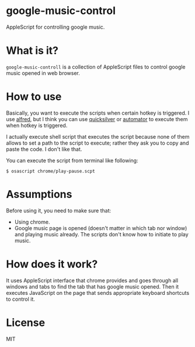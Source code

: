google-music-control
====================

AppleScript for controlling google music.


What is it?
===========

``google-music-controll`` is a collection of AppleScript files to control google music opened in web browser.


How to use
==========

Basically, you want to execute the scripts when certain hotkey is triggered. I use [alfred](http://www.alfredapp.com/), but I think you can use [quicksilver](http://qsapp.com/) or [automator](https://www.google.com/search?q=automator+service+applescript) to execute them when hotkey is triggered.

I actually execute shell script that executes the script because none of them allows to set a path to the script to execute; rather they ask you to copy and paste the code. I don't like that.

You can execute the script from terminal like following:

```
$ osascript chrome/play-pause.scpt
```


Assumptions
===========
Before using it, you need to make sure that:

- Using chrome.
- Google music page is opened (doesn't matter in which tab nor window) and playing music already. The scripts don't know how to initiate to play music. 


How does it work?
=================

It uses AppleScript interface that chrome provides and goes through all windows and tabs to find the tab that has google music opened. Then it executes JavaScript on the page that sends appropriate keyboard shortcuts to control it. 


License
========

MIT
